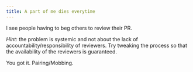 ```yaml
---
title: A part of me dies everytime
---
```


I see people having to beg others to review their PR.

_Hint_: the problem is systemic and not about the lack of accountability/responsibility of reviewers.
Try tweaking the process so that the availability of the reviewers is guaranteed.

You got it. Pairing/Mobbing.
